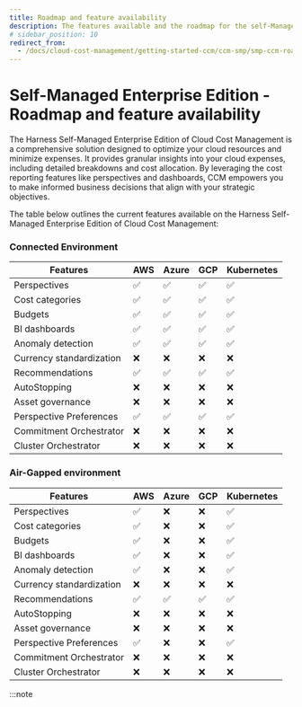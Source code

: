 ```yaml
---
title: Roadmap and feature availability
description: The features available and the roadmap for the self-Managed Enterprise edition of Harness Cloud Cost Management.
# sidebar_position: 10
redirect_from:
  - /docs/cloud-cost-management/getting-started-ccm/ccm-smp/smp-ccm-roadmap
---
```



# Self-Managed Enterprise Edition - Roadmap and feature availability
The Harness Self-Managed Enterprise Edition of Cloud Cost Management is a comprehensive solution designed to optimize your cloud resources and minimize expenses. It provides granular insights into your cloud expenses, including detailed breakdowns and cost allocation. By leveraging the cost reporting features like perspectives and dashboards, CCM empowers you to make informed business decisions that align with your strategic objectives. 

The table below outlines the current features available on the Harness Self-Managed Enterprise Edition of Cloud Cost Management:
  
### Connected Environment 

| **Features** | **AWS** | **Azure** | **GCP** | **Kubernetes** | 
| --- | --- | --- | --- | --- |
|Perspectives | ✅  | ✅ | ✅ | ✅ |
|Cost categories | ✅  | ✅ | ✅ | ✅ | 
|Budgets | ✅ | ✅ | ✅ | ✅ | ✅ |
|BI dashboards |✅  | ✅ | ✅ | ✅ | 
|Anomaly detection  | ✅ | ✅ | ✅ | ✅ |
|Currency standardization | ❌ | ❌ | ❌ | ❌ | 
|Recommendations |✅ | ✅ | ✅ | ✅ | 
|AutoStopping | ❌ | ❌ | ❌ | ❌ | 
|Asset governance | ❌ | ❌ | ❌ | ❌ | 
|Perspective Preferences| ✅ | ✅ | ✅ | ✅ |
|Commitment Orchestrator | ❌ | ❌ | ❌ | ❌ | 
|Cluster Orchestrator | ❌ | ❌ | ❌ | ❌ | 


### Air-Gapped environment

| **Features** | **AWS** | **Azure** | **GCP** | **Kubernetes** | 
| --- | --- | --- | --- | --- |
|Perspectives | ✅  | ❌  | ❌  | ✅ |
|Cost categories | ✅  | ❌  | ❌  | ✅ | 
|Budgets | ✅ | ❌  | ❌  | ✅ | 
|BI dashboards |✅  | ❌  | ❌  | ✅ | 
|Anomaly detection  | ✅ | ❌  | ❌  | ✅ |
|Currency standardization | ❌ | ❌ | ❌ | ❌ | 
|Recommendations |✅ | ✅ | ✅ | ✅ | 
|AutoStopping | ❌ | ❌ | ❌ | ❌ | 
|Asset governance | ❌ | ❌ | ❌ | ❌ | 
|Perspective Preferences| ✅ | ❌  | ❌  | ✅ | 
|Commitment Orchestrator | ❌ | ❌ | ❌ | ❌ | 
|Cluster Orchestrator | ❌ | ❌ | ❌ | ❌ | 

:::note